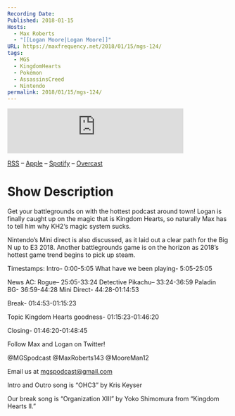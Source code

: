 ```yaml
---
Recording Date: 
Published: 2018-01-15
Hosts:
  - Max Roberts
  - "[[Logan Moore|Logan Moore]]"
URL: https://maxfrequency.net/2018/01/15/mgs-124/
tags:
  - MGS
  - KingdomHearts
  - Pokémon
  - AssassinsCreed
  - Nintendo
permalink: 2018/01/15/mgs-124/
---
```

<iframe src="https://podcasters.spotify.com/pod/show/millennialgamingspeak/embed/episodes/Episode-124-Kingdom-Hearts-Battlegrounds-e1adhpl/a-a6ts401" height="102px" width="400px" frameborder="0" scrolling="no"></iframe>

[RSS](https://anchor.fm/s/74aa3858/podcast/rss) – [Apple](https://podcasts.apple.com/us/podcast/episode-3-gdc-wrap-up/id1000915981?i=1000542222515) – [Spotify](https://open.spotify.com/episode/7wePXT4Bt22LWifVLx3n8y) – [Overcast](https://overcast.fm/+EtIgeWxEU)
# Show Description

Get your battlegrounds on with the hottest podcast around town! Logan is finally caught up on the magic that is Kingdom Hearts, so naturally Max has to tell him why KH2‘s magic system sucks.

Nintendo’s Mini direct is also discussed, as it laid out a clear path for the Big N up to E3 2018. Another battlegrounds game is on the horizon as 2018’s hottest game trend begins to pick up steam.

Timestamps:
Intro- 0:00-5:05
What have we been playing- 5:05-25:05

News
AC: Rogue– 25:05-33:24
Detective Pikachu– 33:24-36:59
Paladin BG- 36:59-44:28
Mini Direct- 44:28-01:14:53

Break- 01:4:53-01:15:23

Topic
Kingdom Hearts goodness- 01:15:23-01:46:20

Closing- 01:46:20-01:48:45

Follow Max and Logan on Twitter!

@MGSpodcast
@MaxRoberts143
@MooreMan12

Email us at mgspodcast@gmail.com

Intro and Outro song is “OHC3” by Kris Keyser

Our break song is “Organization XIII” by Yoko Shimomura from “Kingdom Hearts II.”